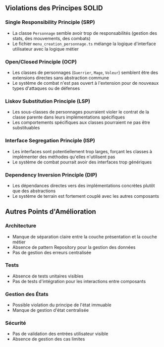 ## Violations des Principes SOLID

### Single Responsibility Principle (SRP)
- La classe `Personnage` semble avoir trop de responsabilités (gestion des stats, des mouvements, des combats)
- Le fichier `menu_creation_personnage.ts` mélange la logique d'interface utilisateur avec la logique métier

### Open/Closed Principle (OCP)
- Les classes de personnages (`Guerrier`, `Mage`, `Voleur`) semblent être des extensions directes sans abstraction commune
- Le système de combat n'est pas ouvert à l'extension pour de nouveaux types d'attaques ou de défenses

### Liskov Substitution Principle (LSP)
- Les sous-classes de personnages pourraient violer le contrat de la classe parente dans leurs implémentations spécifiques
- Les comportements spécifiques aux classes pourraient ne pas être substituables

### Interface Segregation Principle (ISP)
- Les interfaces sont potentiellement trop larges, forçant les classes à implémenter des méthodes qu'elles n'utilisent pas
- Le système de combat pourrait avoir des interfaces trop génériques

### Dependency Inversion Principle (DIP)
- Les dépendances directes vers des implémentations concrètes plutôt que des abstractions
- Le système de terrain est fortement couplé avec les autres composants

## Autres Points d'Amélioration

### Architecture
- Manque de séparation claire entre la couche présentation et la couche métier
- Absence de pattern Repository pour la gestion des données
- Pas de gestion des erreurs centralisée

### Tests
- Absence de tests unitaires visibles
- Pas de tests d'intégration pour les interactions entre composants

### Gestion des États
- Possible violation du principe de l'état immuable
- Manque de gestion d'état centralisée

### Sécurité
- Pas de validation des entrées utilisateur visible
- Absence de gestion des cas limites

